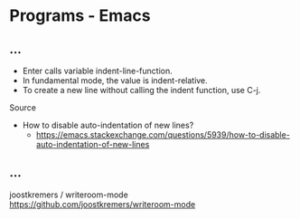 # Programs - Emacs

## ...

* Enter calls variable indent-line-function.
* In fundamental mode, the value is indent-relative.
* To create a new line without calling the indent function, use C-j.

Source

* How to disable auto-indentation of new lines?
  * https://emacs.stackexchange.com/questions/5939/how-to-disable-auto-indentation-of-new-lines

## ...

joostkremers / writeroom-mode
https://github.com/joostkremers/writeroom-mode
